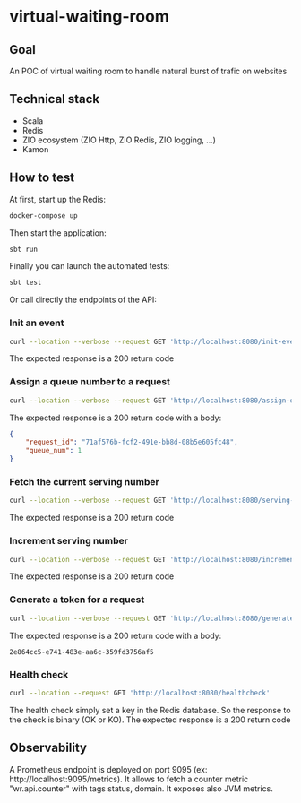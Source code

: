 # virtual-waiting-room

## Goal
An POC of virtual waiting room to handle natural burst of trafic on websites

## Technical stack
* Scala
* Redis
* ZIO ecosystem (ZIO Http, ZIO Redis, ZIO logging, ...)
* Kamon

## How to test
At first, start up the Redis:
```sh
docker-compose up
```

Then start the application:
```sh
sbt run
```

Finally you can launch the automated tests:
```sh
sbt test
```

Or call directly the endpoints of the API:
### Init an event
```sh
curl --location --verbose --request GET 'http://localhost:8080/init-event?event_id=001&capacity=10'
```

The expected response is a 200 return code

### Assign a queue number to a request
```sh
curl --location --verbose --request GET 'http://localhost:8080/assign-queue-num?event_id=001'
```

The expected response is a 200 return code with a body:
```json
{
    "request_id": "71af576b-fcf2-491e-bb8d-08b5e605fc48",
    "queue_num": 1
}
```

### Fetch the current serving number
```sh
curl --location --verbose --request GET 'http://localhost:8080/serving-num?event_id=001'
```

The expected response is a 200 return code

### Increment serving number
```sh
curl --location --verbose --request GET 'http://localhost:8080/increment-serving-num?event_id=id001&increment=10'
```

The expected response is a 200 return code

### Generate a token for a request
```sh
curl --location --verbose --request GET 'http://localhost:8080/generate-token?event_id=id006&request_id=71af576b-fcf2-491e-bb8d-08b5e605fc48'
```

The expected response is a 200 return code with a body:
```text
2e864cc5-e741-483e-aa6c-359fd3756af5
```

### Health check
```sh
curl --location --request GET 'http://localhost:8080/healthcheck'
```
The health check simply set a key in the Redis database. So the response to the check is binary (OK or KO).
The expected response is a 200 return code

## Observability
A Prometheus endpoint is deployed on port 9095 (ex: http://localhost:9095/metrics). It allows to fetch a counter metric "wr.api.counter" with tags status, domain. It exposes also JVM metrics.
